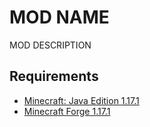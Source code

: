 # MOD NAME
MOD DESCRIPTION

## Requirements
* [Minecraft: Java Edition 1.17.1](https://www.minecraft.net/en-us/store/minecraft-java-edition)
* [Minecraft Forge 1.17.1](https://files.minecraftforge.net/net/minecraftforge/forge/index_1.17.1.html)
